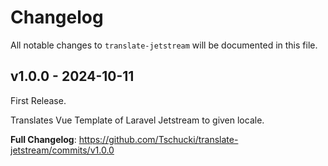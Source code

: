# Changelog

All notable changes to `translate-jetstream` will be documented in this file.

## v1.0.0 - 2024-10-11

First Release.

Translates Vue Template of Laravel Jetstream to given locale.

**Full Changelog**: https://github.com/Tschucki/translate-jetstream/commits/v1.0.0
